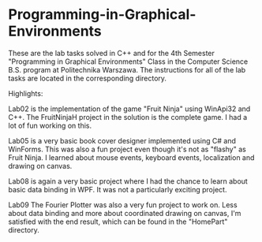 # Programming-in-Graphical-Environments
These are the lab tasks solved in C++ and for the 4th Semester "Programming in Graphical Environments" Class in the Computer Science B.S. program at Politechnika Warszawa. The instructions for all of the lab tasks are located in the corresponding directory.

Highlights:

Lab02 is the implementation of the game "Fruit Ninja" using WinApi32 and C++. The FruitNinjaH project in the solution is the complete game. I had a lot of fun working on this. 

Lab05 is a very basic book cover designer implemented using C# and WinForms. This was also a fun project even though it's not as "flashy" as Fruit Ninja. I learned about mouse events, keyboard events, localization and drawing on canvas. 

Lab08 is again a very basic project where I had the chance to learn about basic data binding in WPF. It was not a particularly exciting project.

Lab09 The Fourier Plotter was also a very fun project to work on. Less about data binding and more about coordinated drawing on canvas, I'm satisfied with the end result, which can be found in the "HomePart" directory.
